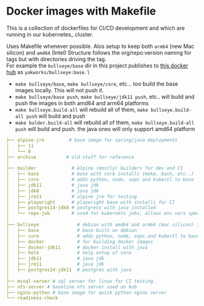 # Docker images with Makefile

This is a collection of dockerfiles for CI/CD development and which are running in our kubernetes_ cluster.

Uses Makefile whenever possible. Alos setup to keep both `arm64` (new Mac silicon) and `amd64` (Intel)
Structure follows the org/repo:version naming for tags but with directories driving the tag. \
For example the `bullseye/base` dir in this project publishes to [this docker hub](https://hub.docker.com/repository/docker/yakworks/bullseye) as `yakworks/bullseye:base`. \

- `make bullseye/base`, `make bullseye/core`, etc... too build the base images locally. This will not push it. 
- `make bullseye/base push`, `make bullseye/jdk11 push`, etc.. will build and push the images in both amd64 and arm64 platforms
- `make bullseye.build-all` will rebuild all of them, `make bullseye.build-all push` will build and push
- `make bulder.build-all` will rebuild all of them, `make bullseye.build-all push` will build and push.
  the java ones will only support amd64 platform

~~~yaml
├── alpine-jre         # base image for spring/java deployments
│   ├── 11
│   └── 8
├── archive           # old stuff for reference
│
├── builder             # Alpine (mostly) builders for dev and CI 
│   ├── base            # base with core installs (make, bash, etc..)
│   ├── core            # adds python, node, sops and kubectl to base
│   ├── jdk11           # java jdk
│   ├── jdk8            # java jdk
│   ├── jre11           # alpine jre for testing
│   ├── playwright      # playwright base with installs for CI
│   ├── postgres14-jdk8 # postgress with java installed
│   └── repo-job        # used for kubernets jobs, allows env vars specifying what git to down load and run
│ 
├── bullseye              # debian with amd64 and arm64 (mac silicon) images published
│   ├── base              # base built on debian 
│   ├── core              # adds python, node, sops and kubectl to base
│   ├── docker            # for building docker images
│   ├── docker-jdk11      # docker install with java
│   ├── helm              # help ontop of core
│   ├── jdk11             # java jdk
│   ├── jre11             # java jdk
│   ├── postgres14-jdk11  # postgres with java
│   
├── mssql-server # sql server for linux for CI testing. 
├── nfs-server # baseline nfs server used on kub
├── nginx-python # base image for quick python nginx server
└── readiness-check
~~~
